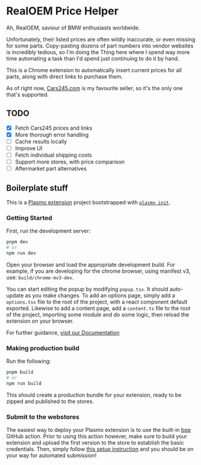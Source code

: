 # RealOEM Price Helper

Ah, RealOEM, saviour of BMW enthusiasts worldwide.

Unfortunately, their listed prices are often wildly inaccurate, or even missing for some parts. Copy-pasting dozens of part numbers into vendor websites is incredibly tedious, so I'm doing the Thing here where I spend way more time automating a task than I'd spend just continuing to do it by hand.

This is a Chrome extension to automatically insert current prices for all parts, along with direct links to purchase them.

As of right now, [Cars245.com](https://cars245.com) is my favourite seller, so it's the only one that's supported.

## TODO

- [x] Fetch Cars245 prices and links
- [x] More thorough error handling
- [ ] Cache results locally
- [ ] Improve UI
- [ ] Fetch individual shipping costs
- [ ] Support more stores, with price comparison
- [ ] Aftermarket part alternatives

## Boilerplate stuff

This is a [Plasmo extension](https://docs.plasmo.com/) project bootstrapped with [`plasmo init`](https://www.npmjs.com/package/plasmo).

### Getting Started

First, run the development server:

```bash
pnpm dev
# or
npm run dev
```

Open your browser and load the appropriate development build. For example, if you are developing for the chrome browser, using manifest v3, use: `build/chrome-mv3-dev`.

You can start editing the popup by modifying `popup.tsx`. It should auto-update as you make changes. To add an options page, simply add a `options.tsx` file to the root of the project, with a react component default exported. Likewise to add a content page, add a `content.ts` file to the root of the project, importing some module and do some logic, then reload the extension on your browser.

For further guidance, [visit our Documentation](https://docs.plasmo.com/)

### Making production build

Run the following:

```bash
pnpm build
# or
npm run build
```

This should create a production bundle for your extension, ready to be zipped and published to the stores.

### Submit to the webstores

The easiest way to deploy your Plasmo extension is to use the built-in [bpp](https://bpp.browser.market) GitHub action. Prior to using this action however, make sure to build your extension and upload the first version to the store to establish the basic credentials. Then, simply follow [this setup instruction](https://docs.plasmo.com/framework/workflows/submit) and you should be on your way for automated submission!
